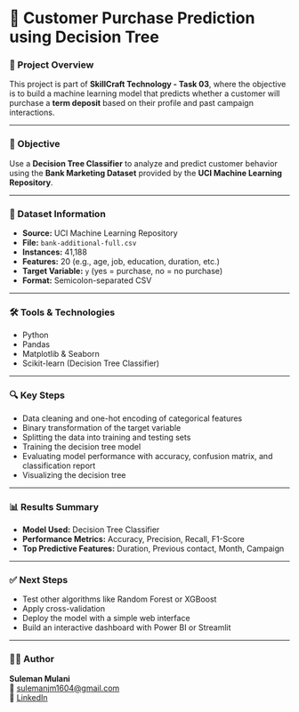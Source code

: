 # 🧠 Customer Purchase Prediction using Decision Tree

### 📌 Project Overview  
This project is part of **SkillCraft Technology - Task 03**, where the objective is to build a machine learning model that predicts whether a customer will purchase a **term deposit** based on their profile and past campaign interactions.

---

### 🎯 Objective  
Use a **Decision Tree Classifier** to analyze and predict customer behavior using the **Bank Marketing Dataset** provided by the **UCI Machine Learning Repository**.

---

### 📂 Dataset Information  
- **Source:** UCI Machine Learning Repository  
- **File:** `bank-additional-full.csv`  
- **Instances:** 41,188  
- **Features:** 20 (e.g., age, job, education, duration, etc.)  
- **Target Variable:** `y` (yes = purchase, no = no purchase)  
- **Format:** Semicolon-separated CSV  

---

### 🛠️ Tools & Technologies  
- Python  
- Pandas  
- Matplotlib & Seaborn  
- Scikit-learn (Decision Tree Classifier)  

---

### 🔍 Key Steps  
- Data cleaning and one-hot encoding of categorical features  
- Binary transformation of the target variable  
- Splitting the data into training and testing sets  
- Training the decision tree model  
- Evaluating model performance with accuracy, confusion matrix, and classification report  
- Visualizing the decision tree  

---

### 📊 Results Summary  
- **Model Used:** Decision Tree Classifier  
- **Performance Metrics:** Accuracy, Precision, Recall, F1-Score  
- **Top Predictive Features:** Duration, Previous contact, Month, Campaign  

---

### ✅ Next Steps  
- Test other algorithms like Random Forest or XGBoost  
- Apply cross-validation  
- Deploy the model with a simple web interface  
- Build an interactive dashboard with Power BI or Streamlit  

---

### 👨‍💻 Author  
**Suleman Mulani**  
📧 sulemanjm1604@gmail.com  
🔗 [LinkedIn](https://www.linkedin.com/in/suleman-mulani1608)
